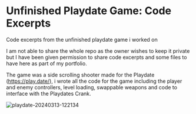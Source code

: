# Unfinished Playdate Game: Code Excerpts
Code excerpts from the unfinished playdate game i worked on

I am not able to share the whole repo as the owner wishes to keep it private but I have been given permission to share code excerpts and some files to have here as part of my portfolio.

The game was a side scrolling shooter made for the Playdate (https://play.date/), i wrote all the code for the game including the player and enemy controllers, level loading, swappable weapons and code to interface with the Playdates Crank.


![playdate-20240313-122134](https://github.com/GreigHuth/Unfinished-Playdate-Game-Excerpts/assets/22428881/8530c4ee-9ab3-468d-b97a-47e90ea68677)

